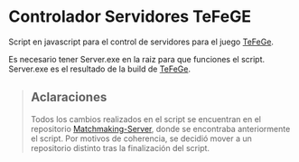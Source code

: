 # Controlador Servidores TeFeGE

Script en javascript para el control de servidores para el juego [TeFeGe].

Es necesario tener Server.exe en la raiz para que funciones el script. Server.exe es el resultado de la build de [TeFeGe].

[TeFeGe]: https://github.com/HoracioStudios/TeFeGe

> ## Aclaraciones
>Todos los cambios realizados en el script se encuentran en el repositorio [Matchmaking-Server], donde se encontraba anteriormente el script. Por motivos de coherencia, se decidió mover a un repositorio distinto tras la finalización del script.

[Matchmaking-Server]: https://github.com/HoracioStudios/Matchmaking-Server